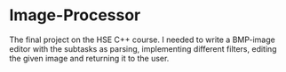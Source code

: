 # Image-Processor
The final project on the HSE C++ course. I needed to write a BMP-image editor with the subtasks as parsing, implementing different filters, editing the given image and returning it to the user.
